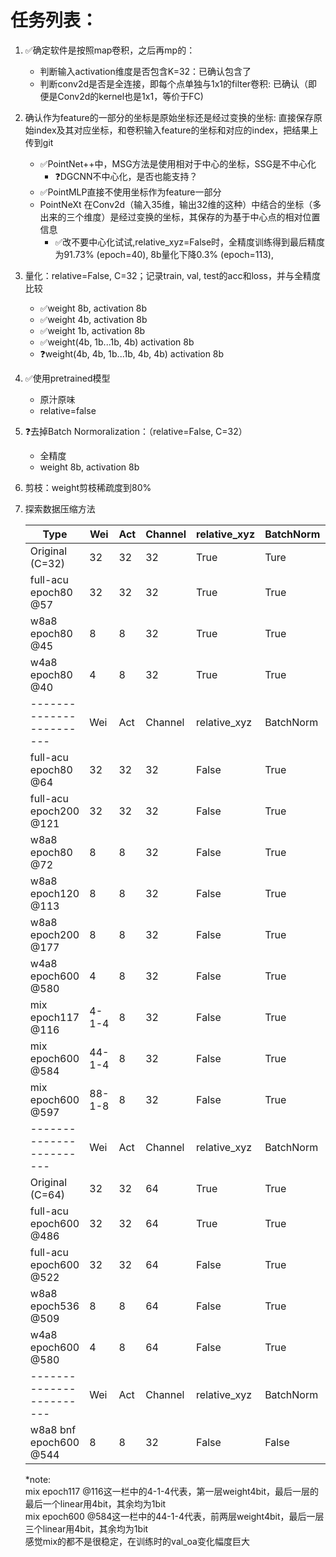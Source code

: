 # 任务列表：
1. :white_check_mark:确定软件是按照map卷积，之后再mp的：
    - 判断输入activation维度是否包含K=32：已确认包含了
    - 判断conv2d是否是全连接，即每个点单独与1x1的filter卷积: 已确认（即便是Conv2d的kernel也是1x1，等价于FC)
2. 确认作为feature的一部分的坐标是原始坐标还是经过变换的坐标: 直接保存原始index及其对应坐标，和卷积输入feature的坐标和对应的index，把结果上传到git
    - :white_check_mark:PointNet++中，MSG方法是使用相对于中心的坐标，SSG是不中心化
      - :question:DGCNN不中心化，是否也能支持？
    - :white_check_mark:PointMLP直接不使用坐标作为feature一部分
    - PointNeXt 在Conv2d（输入35维，输出32维的这种）中结合的坐标（多出来的三个维度）是经过变换的坐标，其保存的为基于中心点的相对位置信息
      - :white_check_mark:改不要中心化试试,relative_xyz=False时，全精度训练得到最后精度为91.73% (epoch=40), 8b量化下降0.3% (epoch=113), 
3. 量化：relative=False, C=32；记录train, val, test的acc和loss，并与全精度比较
    - :white_check_mark:weight 8b, activation 8b
    - :white_check_mark:weight 4b, activation 8b
    - :white_check_mark:weight 1b, activation 8b
    - :white_check_mark:weight(4b, 1b...1b, 4b) activation 8b
    - :question:weight(4b, 4b, 1b...1b, 4b, 4b) activation 8b
4. :white_check_mark:使用pretrained模型
    - 原汁原味
    - relative=false
6. :question:去掉Batch Normoralization：（relative=False, C=32）
    - 全精度
    - weight 8b, activation 8b
7. 剪枝：weight剪枝稀疏度到80%
8. 探索数据压缩方法

    | Type                      | Wei       | Act | Channel | relative_xyz | BatchNorm | Epoch | Best | OA    	    | mAcc  	|
    |-------------------------- | ---       | --- |-------- |--------------| --------- | ----- | ---- |-------	    |-------	|
    | Original (C=32)           | 32        | 32  | 32      | True         | Ture      | None  | None | 93.2+-0.1	| 90.8+-0.2 |
    | full-acu<br>epoch80 @57   | 32        | 32  | 32      | True         | True      | 80    | 57   | 92.91 	    | 89.55 	|
    | w8a8<br>epoch80 @45       | 8         | 8   | 32      | True         | True      | 80    | 45   | 92.34 	    | 87.87 	|
    | w4a8<br>epoch80 @40       | 4         | 8   | 32      | True         | True      | 80    | 40   | 92.30 	    | 88.79 	|
    | ------------------------  | Wei       | Act | Channel | relative_xyz | BatchNorm | Epoch | Best | OA    	    | mAcc  	|
    | full-acu<br>epoch80 @64   | 32        | 32  | 32      | False        | True      | 80    | 64   | 91.73 	    | 88.35 	|
    | full-acu<br>epoch200 @121 | 32        | 32  | 32      | False        | True      | 200   | 121  | 91.82 	    | 88.43 	|
    | w8a8<br>epoch80 @72       | 8         | 8   | 32      | False        | True      | 80    | 72   | 91.45 	    | 87.42 	|
    | w8a8<br>epoch120 @113     | 8         | 8   | 32      | False        | True      | 120   | 113  | 92.02 	    | 89.35 	|
    | w8a8<br>epoch200 @177     | 8         | 8   | 32      | False        | True      | 200   | 177  | 91.94 	    | 89.38 	|
    | w4a8<br>epoch600 @580     | 4         | 8   | 32      | False        | True      | 600   | 580  | 92.59       | 89.66    	|
    | mix<br>epoch117 @116      |4-1-4      | 8   | 32      | False        | True      | 117   | 116  | 41.53 	    | 27.52 	|
    | mix<br>epoch600 @584      |44-1-4     | 8   | 32      | False        | True      | 600   | 584  | 85.7 	    | 78.57 	|
    | mix<br>epoch600 @597      |88-1-8     | 8   | 32      | False        | True      | 600   | 597  | 84.36 	    | 75.81 	|
    | ------------------------  | Wei       | Act | Channel | relative_xyz | BatchNorm | Epoch | Best | OA    	    | mAcc  	|
    | Original (C=64)           | 32        | 32  | 64      | True         | True      | 600   | 537  | 93.7+-0.3   | 90.9+-0.5 |
    | full-acu<br>epoch600 @486 | 32        | 32  | 64      | True         | True      | 600   | 486  | 93.44 	    | 90.79 	|
    | full-acu<br>epoch600 @522 | 32        | 32  | 64      | False        | True      | 600   | 522  | 92.54 	    | 89.89 	|
    | w8a8<br>epoch536 @509     | 8         | 8   | 64      | False        | True      | 600   | 509  | 92.45 	    | 90.05 	|
    | w4a8<br>epoch600 @580     | 4         | 8   | 64      | False        | True      | 600   | 580  | 92.34 	    | 90.13 	|
    | ------------------------  | Wei       | Act | Channel | relative_xyz | BatchNorm | Epoch | Best | OA    	    | mAcc  	|
    | w8a8 bnf<br>epoch600 @544 | 8         | 8   | 32      | False        | False     | 600   | 544  | 79.09 	    | 70.96 	|

    *note: <br>
    mix epoch117 @116这一栏中的4-1-4代表，第一层weight4bit，最后一层的最后一个linear用4bit，其余均为1bit <br>
    mix epoch600 @584这一栏中的44-1-4代表，前两层weight4bit，最后一层三个linear用4bit，其余均为1bit <br>
    感觉mix的都不是很稳定，在训练时的val_oa变化幅度巨大

    
